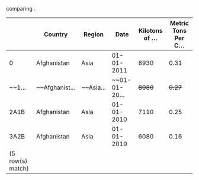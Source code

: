 comparing .

|      | Country      | Region  | Date        | Kilotons of … | Metric Tons Per C… |
| ---- | ------------ | ------- | ----------- | ------------- | ------------------ |
| 0    | Afghanistan  | Asia    | 01-01-2011  | 8930          | 0.31               |
| ~~1… | ~~Afghanist… | ~~Asia… | ~~01-01-20… | ~~8080~~      | ~~0.27~~           |
| 2A1B | Afghanistan  | Asia    | 01-01-2010  | 7110          | 0.25               |
| 3A2B | Afghanistan  | Asia    | 01-01-2019  | 6080          | 0.16               |
| (5 row(s) match) |
